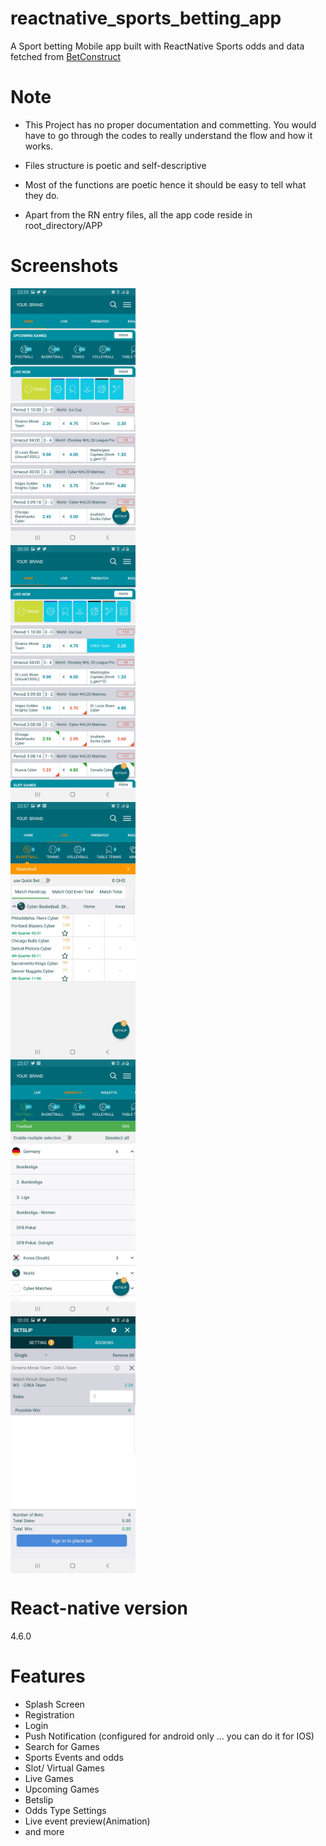 # reactnative_sports_betting_app
A Sport betting Mobile app built with ReactNative
Sports odds and data fetched from <a href="https://www.betconstruct.com/products/sportsbook">BetConstruct</a>


# Note
* This Project has no proper documentation and commetting. 
You would have to go through the codes to really understand the flow and how it works.
* Files structure is poetic and self-descriptive
* Most of the functions are poetic hence it should be easy to tell what they do.

* Apart from the RN entry files, all the app code reside in root_directory/APP
# Screenshots
<p>
<img src="https://github.com/prodev880110/sports-betting-react-native/blob/master/APP/images/home.jpg" width="200px" style="display:block;"/>
 <img src="https://github.com/prodev880110/sports-betting-react-native/blob/master/APP/images/oddschange.jpg" width="200px" style="display:block;"/>
 <img src="https://github.com/prodev880110/sports-betting-react-native/blob/master/APP/images/livematch.jpg" width="200px" style="display:block;"/>
 <img src="https://github.com/prodev880110/sports-betting-react-native/blob/master/APP/images/prematch.jpg" width="200px" style="display:block;"/>
 <img src="https://github.com/prodev880110/sports-betting-react-native/blob/master/APP/images/betslip.jpg" width="200px" style="display:block;"/>
 </p>

# React-native version
 4.6.0

# Features
- Splash Screen 
- Registration
- Login 
- Push Notification (configured for android only ... you can do it for IOS)
- Search for Games
- Sports Events and odds
- Slot/ Virtual Games
- Live Games
- Upcoming Games
- Betslip
- Odds Type Settings
- Live event preview(Animation)
- and more


